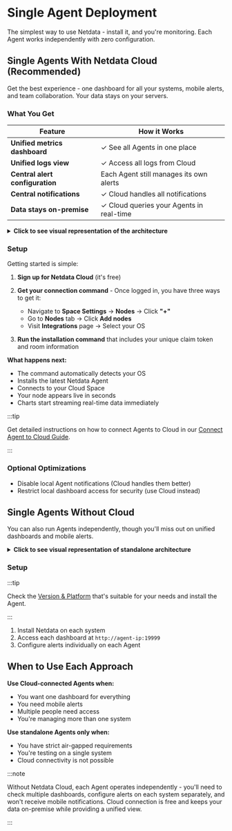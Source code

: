 # Single Agent Deployment

The simplest way to use Netdata - install it, and you're monitoring. Each Agent works independently with zero configuration.

## Single Agents With Netdata Cloud (Recommended)

Get the best experience - one dashboard for all your systems, mobile alerts, and team collaboration. Your data stays on your servers.

### What You Get

| Feature                         | How it Works                             |
|---------------------------------|------------------------------------------|
| **Unified metrics dashboard**   | ✓ See all Agents in one place            |
| **Unified logs view**           | ✓ Access all logs from Cloud             |
| **Central alert configuration** | Each Agent still manages its own alerts  |
| **Central notifications**       | ✓ Cloud handles all notifications        |
| **Data stays on-premise**       | ✓ Cloud queries your Agents in real-time |

<details>
<summary><strong>Click to see visual representation of the architecture</strong></summary><br/>

```mermaid
flowchart TB
    NC("**Netdata Cloud**<br/>Unified dashboards<br/>Central notifications<br/>Access from anywhere")
    Users("**One Dashboard**<br/>for all your systems")
    Notifications("**Alert Notifications**<br/>Email, Slack, Mobile App")
    Users <--> NC
    NC --> Notifications

    subgraph infrastructure["Your Infrastructure"]
        direction TB
        Agents("**Netdata Agents**<br/>Agent 1, Agent 2,<br/>Agent 3")
        Data("**Your Metrics**<br/>Stay on your servers")
        Agents <--> Data
    end

    NC <--> Agents

%% Style definitions
    classDef alert    fill:#ffeb3b, stroke:#000000, stroke-width:3px, color:#000000, font-size:18px
    classDef neutral  fill:#f9f9f9, stroke:#000000, stroke-width:3px, color:#000000, font-size:18px
    classDef complete fill:#4caf50, stroke:#000000, stroke-width:3px, color:#000000, font-size:18px
    classDef database fill:#2196F3, stroke:#000000, stroke-width:3px, color:#000000, font-size:18px

%% Apply styles
    class Users alert
    class Agents alert
    class NC neutral
    class Notifications neutral
    class Data complete
    class infrastructure database
```

</details>

### Setup

Getting started is simple:

1. **Sign up for Netdata Cloud** (it's free)
2. **Get your connection command** - Once logged in, you have three ways to get it:
    - Navigate to **Space Settings** → **Nodes** → Click **"+"**
    - Go to **Nodes** tab → Click **Add nodes**
    - Visit **Integrations** page → Select your OS

3. **Run the installation command** that includes your unique claim token and room information

**What happens next:**

- The command automatically detects your OS
- Installs the latest Netdata Agent
- Connects to your Cloud Space
- Your node appears live in seconds
- Charts start streaming real-time data immediately

:::tip

Get detailed instructions on how to connect Agents to Cloud in our [Connect Agent to Cloud Guide](https://github.com/netdata/netdata/blob/master/src/claim/README.md).

:::

### Optional Optimizations

- Disable local Agent notifications (Cloud handles them better)
- Restrict local dashboard access for security (use Cloud instead)

## Single Agents Without Cloud

You can also run Agents independently, though you'll miss out on unified dashboards and mobile alerts.

<details>
<summary><strong>Click to see visual representation of standalone architecture</strong></summary><br/>

```mermaid
flowchart TB
    subgraph infrastructure["Your Infrastructure"]
        direction TB
        A1("**Agent 1**<br/>Independent monitoring")
        A2("**Agent 2**<br/>Independent monitoring")
        A3("**Agent 3**<br/>Independent monitoring")
        D1("**Dashboard 1**<br/>:19999")
        D2("**Dashboard 2**<br/>:19999")
        D3("**Dashboard 3**<br/>:19999")
        N1("**Alerts**<br/>Local notifications")
        N2("**Alerts**<br/>Local notifications")
        N3("**Alerts**<br/>Local notifications")
        A1 --> D1
        A2 --> D2
        A3 --> D3
        A1 --> N1
        A2 --> N2
        A3 --> N3
    end

%% Style definitions matching the reference
    classDef alert fill: #ffeb3b, stroke: #000000, stroke-width: 3px, color: #000000, font-size: 18px
    classDef neutral fill: #f9f9f9, stroke: #000000, stroke-width: 3px, color: #000000, font-size: 18px
    classDef complete fill: #4caf50, stroke: #000000, stroke-width: 3px, color: #000000, font-size: 18px
    classDef database fill: #2196F3, stroke: #000000, stroke-width: 3px, color: #000000, font-size: 18px
%% Apply styles
    class A1 alert
    class A2 alert
    class A3 alert
    class D1 neutral
    class D2 neutral
    class D3 neutral
    class N1 complete
    class N2 complete
    class N3 complete
    class infrastructure database
```

</details>

### Setup

:::tip

Check the [Version & Platform](https://learn.netdata.cloud/docs/netdata-agent/versions-&-platforms) that's suitable for your needs and install the Agent.

:::

1. Install Netdata on each system
2. Access each dashboard at `http://agent-ip:19999`
3. Configure alerts individually on each Agent

## When to Use Each Approach

**Use Cloud-connected Agents when:**

- You want one dashboard for everything
- You need mobile alerts
- Multiple people need access
- You're managing more than one system

**Use standalone Agents only when:**

- You have strict air-gapped requirements
- You're testing on a single system
- Cloud connectivity is not possible

:::note

Without Netdata Cloud, each Agent operates independently - you'll need to check multiple dashboards, configure alerts on each system separately, and won't receive mobile notifications. Cloud connection is free and keeps your data on-premise while providing a unified view.

:::

